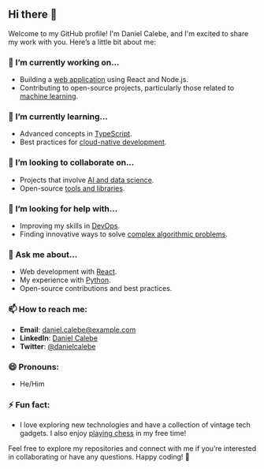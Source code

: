 ## Hi there 👋

Welcome to my GitHub profile! I'm Daniel Calebe, and I'm excited to share my work with you. Here’s a little bit about me:

### 🔭 I’m currently working on...
- Building a [web application](https://github.com/seu-usuario/projeto-web) using React and Node.js.
- Contributing to open-source projects, particularly those related to [machine learning](https://github.com/seu-usuario/projeto-ml).

### 🌱 I’m currently learning...
- Advanced concepts in [TypeScript](https://www.typescriptlang.org/).
- Best practices for [cloud-native development](https://cloud.google.com/products/).

### 👯 I’m looking to collaborate on...
- Projects that involve [AI and data science](https://github.com/seu-usuario/projeto-ai).
- Open-source [tools and libraries](https://github.com/seu-usuario/tools).

### 🤔 I’m looking for help with...
- Improving my skills in [DevOps](https://en.wikipedia.org/wiki/DevOps).
- Finding innovative ways to solve [complex algorithmic problems](https://github.com/seu-usuario/algorithms).

### 💬 Ask me about...
- Web development with [React](https://reactjs.org/).
- My experience with [Python](https://www.python.org/).
- Open-source contributions and best practices.

### 📫 How to reach me:
- **Email**: [daniel.calebe@example.com](mailto:daniel.calebe@example.com)
- **LinkedIn**: [Daniel Calebe](https://www.linkedin.com/in/daniel-calebe/)
- **Twitter**: [@danielcalebe](https://twitter.com/danielcalebe)

### 😄 Pronouns:
- He/Him

### ⚡ Fun fact:
- I love exploring new technologies and have a collection of vintage tech gadgets. I also enjoy [playing chess](https://www.chess.com/) in my free time!

Feel free to explore my repositories and connect with me if you’re interested in collaborating or have any questions. Happy coding! 🚀

